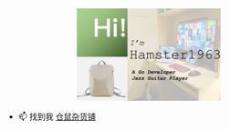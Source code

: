 <p align="center">
  <img src= "/me.jpeg" width="50%"></img>
</p>

- 📫 找到我 [仓鼠杂货铺](https://buycoffee.top)
